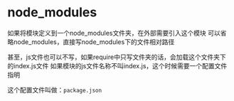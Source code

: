 # node_modules

如果将模块定义到一个node_modules文件夹，在外部需要引入这个模块
可以省略node_modules，直接写node_modules下的文件相对路径

甚至，js文件也可以不写，如果require中只写文件夹的话，会加载这个文件夹下的index.js文件
如果模块的js文件名称不叫index.js，这个时候需要一个配置文件指明

这个配置文件叫做：`package.json`



